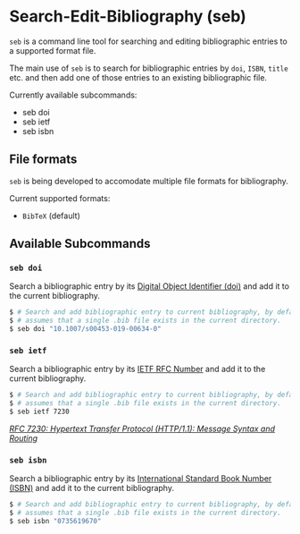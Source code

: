 # Search-Edit-Bibliography (seb)

`seb` is a command line tool for searching and editing bibliographic entries to a supported format file.

The main use of `seb` is to search for bibliographic entries by `doi`, `ISBN`, `title` etc. and then
add one of those entries to an existing bibliographic file.

Currently available subcommands:

- seb doi
- seb ietf
- seb isbn

## File formats

`seb` is being developed to accomodate multiple file formats for bibliography.

Current supported formats:
- `BibTeX` (default)

## Available Subcommands

### `seb doi`

Search a bibliographic entry by its [Digital Object Identifier (doi)](https://en.wikipedia.org/wiki/Digital_object_identifier)
and add it to the current bibliography.

```bash
$ # Search and add bibliographic entry to current bibliography, by default the current bibliography
$ # assumes that a single .bib file exists in the current directory.
$ seb doi "10.1007/s00453-019-00634-0"
```

### `seb ietf`

Search a bibliographic entry by its [IETF RFC Number](https://www.ietf.org/standards/rfcs/)
and add it to the current bibliography.

```bash
$ # Search and add bibliographic entry to current bibliography, by default the current bibliography
$ # assumes that a single .bib file exists in the current directory.
$ seb ietf 7230
```

_[RFC 7230: Hypertext Transfer Protocol (HTTP/1.1): Message Syntax and Routing](https://datatracker.ietf.org/doc/html/rfc7230)_

### `seb isbn`

Search a bibliographic entry by its [International Standard Book Number (ISBN)](https://en.wikipedia.org/wiki/International_Standard_Book_Number)
and add it to the current bibliography.

```bash
$ # Search and add bibliographic entry to current bibliography, by default the current bibliography
$ # assumes that a single .bib file exists in the current directory.
$ seb isbn "0735619670"
```

